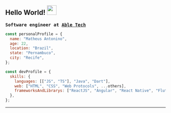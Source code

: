 ## Hello World! <img src="https://raw.githubusercontent.com/iampavangandhi/iampavangandhi/master/gifs/Hi.gif" width="30px"></h2>


<pre><b>Software engineer at <a href="https://github.com/abletechteam">Able Tech</a></b></pre>

```javascript
const personalProfile = {
  name: "Matheus Antonino",
  age: 22,
  location: "Brazil",
  state: "Pernambuco",
  city: "Recife",
};

const devProfile = {
  skills: {
    languages: [["JS", "TS"], "Java", "Dart"],
    web: ["HTML", "CSS", "Web Protocols", ...others],
    frameworksAndLibrarys: ["ReactJS", "Angular", "React Native", "Flutter", "NodeJS", "Spring Boot"],
  },
};
```

---
